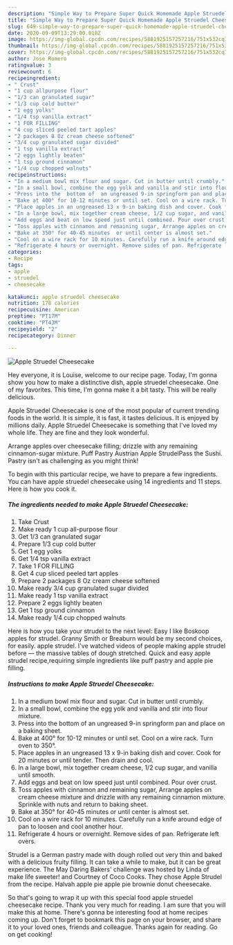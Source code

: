 ```yaml
---
description: "Simple Way to Prepare Super Quick Homemade Apple Struedel Cheesecake"
title: "Simple Way to Prepare Super Quick Homemade Apple Struedel Cheesecake"
slug: 649-simple-way-to-prepare-super-quick-homemade-apple-struedel-cheesecake
date: 2020-09-09T13:29:00.018Z
image: https://img-global.cpcdn.com/recipes/5881925157257216/751x532cq70/apple-struedel-cheesecake-recipe-main-photo.jpg
thumbnail: https://img-global.cpcdn.com/recipes/5881925157257216/751x532cq70/apple-struedel-cheesecake-recipe-main-photo.jpg
cover: https://img-global.cpcdn.com/recipes/5881925157257216/751x532cq70/apple-struedel-cheesecake-recipe-main-photo.jpg
author: Jose Romero
ratingvalue: 3
reviewcount: 6
recipeingredient:
- " Crust"
- "1 cup allpurpose flour"
- "1/3 can granulated sugar"
- "1/3 cup cold butter"
- "1 egg yolks"
- "1/4 tsp vanilla extract"
- "1 FOR FILLING"
- "4 cup sliced peeled tart apples"
- "2 packages 8 Oz cream cheese softened"
- "3/4 cup granulated sugar divided"
- "1 tsp vanilla extract"
- "2 eggs lightly beaten"
- "1 tsp ground cinnamon"
- "1/4 cup chopped walnuts"
recipeinstructions:
- "In a medium bowl mix flour and sugar. Cut in butter until crumbly."
- "In a small bowl, combine the egg yolk and vanilla and stir into flour mixture."
- "Press into the  bottom of  an ungreased 9-in springform pan and place  on a baking sheet."
- "Bake at 400° for 10-12 minutes or until set. Cool on a wire rack. Turn oven to 350°."
- "Place apples in an ungreased 13 x 9-in baking dish and cover. Cook for 20 minutes or until tender. Then drain and cool."
- "In a large bowl, mix together cream cheese, 1/2 cup sugar, and vanilla until smooth."
- "Add eggs and beat on low speed just until combined. Pour over crust."
- "Toss apples with cinnamon and remaining sugar, Arrange apples on cream cheese mixture and drizzle with any remaining cinnamon mixture. Sprinkle with nuts and return to baking sheet."
- "Bake at 350° for 40-45 minutes  or until center is almost set."
- "Cool on a wire rack for 10 minutes. Carefully run a knife around edge of pan to loosen and cool another hour."
- "Refrigerate 4 hours or overnight. Remove sides of pan. Refrigerate left overs."
categories:
- Recipe
tags:
- apple
- struedel
- cheesecake

katakunci: apple struedel cheesecake 
nutrition: 178 calories
recipecuisine: American
preptime: "PT17M"
cooktime: "PT43M"
recipeyield: "2"
recipecategory: Dinner

---
```



![Apple Struedel Cheesecake](https://img-global.cpcdn.com/recipes/5881925157257216/751x532cq70/apple-struedel-cheesecake-recipe-main-photo.jpg)

Hey everyone, it is Louise, welcome to our recipe page. Today, I'm gonna show you how to make a distinctive dish, apple struedel cheesecake. One of my favorites. This time, I'm gonna make it a bit tasty. This will be really delicious.

Apple Struedel Cheesecake is one of the most popular of current trending foods in the world. It is simple, it is fast, it tastes delicious. It is enjoyed by millions daily. Apple Struedel Cheesecake is something that I've loved my whole life. They are fine and they look wonderful.

Arrange apples over cheesecake filling; drizzle with any remaining cinnamon-sugar mixture. Puff Pastry Austrian Apple StrudelPass the Sushi. Pastry isn&#39;t as challenging as you might think!


To begin with this particular recipe, we have to prepare a few ingredients. You can have apple struedel cheesecake using 14 ingredients and 11 steps. Here is how you cook it.

<!--inarticleads1-->

##### The ingredients needed to make Apple Struedel Cheesecake:

1. Take  Crust
1. Make ready 1 cup all-purpose flour
1. Get 1/3 can granulated sugar
1. Prepare 1/3 cup cold butter
1. Get 1 egg yolks
1. Get 1/4 tsp vanilla extract
1. Take 1 FOR FILLING
1. Get 4 cup sliced peeled tart apples
1. Prepare 2 packages 8 Oz cream cheese softened
1. Make ready 3/4 cup granulated sugar divided
1. Make ready 1 tsp vanilla extract
1. Prepare 2 eggs lightly beaten
1. Get 1 tsp ground cinnamon
1. Make ready 1/4 cup chopped walnuts


Here is how you take your strudel to the next level: Easy I like Boskoop apples for strudel. Granny Smith or Breaburn would be my second choices, for easily. apple strudel. I&#39;ve watched videos of people making apple strudel before — the massive tables of dough stretched. Quick and easy apple strudel recipe,requiring simple ingredients like puff pastry and apple pie filling. 

<!--inarticleads2-->

##### Instructions to make Apple Struedel Cheesecake:

1. In a medium bowl mix flour and sugar. Cut in butter until crumbly.
1. In a small bowl, combine the egg yolk and vanilla and stir into flour mixture.
1. Press into the  bottom of  an ungreased 9-in springform pan and place  on a baking sheet.
1. Bake at 400° for 10-12 minutes or until set. Cool on a wire rack. Turn oven to 350°.
1. Place apples in an ungreased 13 x 9-in baking dish and cover. Cook for 20 minutes or until tender. Then drain and cool.
1. In a large bowl, mix together cream cheese, 1/2 cup sugar, and vanilla until smooth.
1. Add eggs and beat on low speed just until combined. Pour over crust.
1. Toss apples with cinnamon and remaining sugar, Arrange apples on cream cheese mixture and drizzle with any remaining cinnamon mixture. Sprinkle with nuts and return to baking sheet.
1. Bake at 350° for 40-45 minutes  or until center is almost set.
1. Cool on a wire rack for 10 minutes. Carefully run a knife around edge of pan to loosen and cool another hour.
1. Refrigerate 4 hours or overnight. Remove sides of pan. Refrigerate left overs.


Strudel is a German pastry made with dough rolled out very thin and baked with a delicious fruity filling. It can take a while to make, but it can be great experience. The May Daring Bakers&#39; challenge was hosted by Linda of make life sweeter! and Courtney of Coco Cooks. They chose Apple Strudel from the recipe. Halvah apple pie apple pie brownie donut cheesecake. 

So that's going to wrap it up with this special food apple struedel cheesecake recipe. Thank you very much for reading. I am sure that you will make this at home. There's gonna be interesting food at home recipes coming up. Don't forget to bookmark this page on your browser, and share it to your loved ones, friends and colleague. Thanks again for reading. Go on get cooking!
